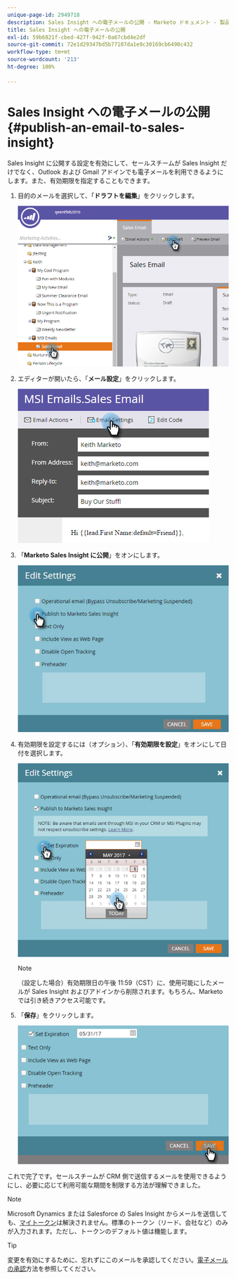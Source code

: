 ```yaml
---
unique-page-id: 2949718
description: Sales Insight への電子メールの公開 - Marketo ドキュメント - 製品ドキュメント
title: Sales Insight への電子メールの公開
exl-id: 59b6821f-cbed-427f-942f-0a67cbd4e2df
source-git-commit: 72e1d29347bd5b77107da1e9c30169cb6490c432
workflow-type: tm+mt
source-wordcount: '213'
ht-degree: 100%

---
```


# Sales Insight への電子メールの公開 {#publish-an-email-to-sales-insight}

Sales Insight に公開する設定を有効にして、セールスチームが Sales Insight だけでなく、Outlook および Gmail アドインでも電子メールを利用できるようにします。また、有効期限を指定することもできます。

1. 目的のメールを選択して、「**ドラフトを編集**」をクリックします。

   ![](assets/one.png)

1. エディターが開いたら、「**メール設定**」をクリックします。

   ![](assets/two.png)

1. 「**Marketo Sales Insight に公開**」をオンにします。

   ![](assets/three.png)

1. 有効期限を設定するには（オプション）、「**有効期限を設定**」をオンにして日付を選択します。

   ![](assets/four.png)

   >[!NOTE]
   >
   >（設定した場合）有効期限日の午後 11:59（CST）に、使用可能にしたメールが Sales Insight およびアドインから削除されます。もちろん、Marketo では引き続きアクセス可能です。

1. 「**保存**」をクリックします。

   ![](assets/five.png)

これで完了です。セールスチームが CRM 側で送信するメールを使用できるようにし、必要に応じて利用可能な期間を制限する方法が理解できました。

>[!NOTE]
>
>Microsoft Dynamics または Salesforce の Sales Insight からメールを送信しても、[マイトークン](/help/marketo/product-docs/core-marketo-concepts/programs/tokens/understanding-my-tokens-in-a-program.md)は解決されません。標準のトークン（リード、会社など）のみが入力されます。ただし、トークンのデフォルト値は機能します。

>[!TIP]
>
>変更を有効にするために、忘れずにこのメールを承認してください。[電子メールの承認](/help/marketo/product-docs/email-marketing/general/creating-an-email/approve-an-email.md)方法を参照してください。
